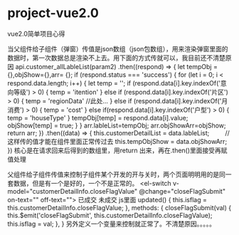 # project-vue2.0
vue2.0简单项目心得

  当父组件给子组件（弹窗）传值是json数组（json包数组），用来渲染弹窗里面的数据时，第一次数据总是渲染不上去。用下面的方式传就可以，我目前还不清楚原因
  api.customer_allLableList(param2)
    .then((respond) => {
      let tempObj = {},objShow={},arr= {};
      if (respond.status === 'success') {
        for (let i = 0; i < respond.data.length; i++) {
          let temp = '';
          if (respond.data[i].key.indexOf('意向等级') > 0) {
            temp = 'itention'
          } else if (respond.data[i].key.indexOf('片区') > 0) {
            temp = 'regionData'
          //此处...
          } else if (respond.data[i].key.indexOf('月消费') > 0) {
            temp = 'cost'
          } else if(respond.data[i].key.indexOf('户型') > 0) {
            temp = 'houseType'
          }
          tempObj[temp] = respond.data[i].value;
          objShow[temp] = true;
        }
      }
      arr.lableList=tempObj;
      arr.objShowArr=objShow;
      return arr;
    })
    .then((data) => {
      this.customerDetailList = data.lableList;         //这样传的值才能在组件里面正常传过去
      this.tempObjShow = data.objShowArr;
    })
  核心是在请求回来后得到的数组里，用return 出来，再在.then()里面接受再赋值处理


  父组件给子组件传值来控制子组件某个开发的开与关时，两个页面明明用的是同一套数据，但是有一个是好的，一个不是正常的。
  <el-switch v-model="customerDetailInfo.closeFlagValue"
             @change="closeFlagSubmit"
             on-text=""
             off-text="">
  </el-switch>
  <span v-if="isflag">已成交</span>
  <span v-else>未成交</span>
  js里面
  updated() {
    this.isflag = this.customerDetailInfo.closeFlagValue;
  },
  methods: {
    closeFlagSubmit(val) {
      this.$emit('closeFlagSubmit', this.customerDetailInfo.closeFlagValue);
      this.isflag = val;
    },
  }
  另外定义一个变量来控制就正常了。不清楚原因。。。。。


